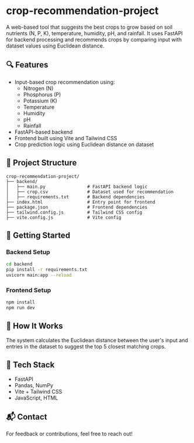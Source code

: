# crop-recommendation-project
A web-based tool that suggests the best crops to grow based on soil nutrients (N, P, K), temperature, humidity, pH, and rainfall. It uses FastAPI for backend processing and recommends crops by comparing input with dataset values using Euclidean distance.

## 🔍 Features

- Input-based crop recommendation using:
  - Nitrogen (N)
  - Phosphorus (P)
  - Potassium (K)
  - Temperature
  - Humidity
  - pH
  - Rainfall
- FastAPI-based backend
- Frontend built using Vite and Tailwind CSS
- Crop prediction logic using Euclidean distance on dataset

## 📂 Project Structure

```
crop-recommendation-project/
├── backend/
│   ├── main.py                # FastAPI backend logic
│   ├── crop.csv               # Dataset used for recommendation
│   ├── requirements.txt       # Backend dependencies
├── index.html                 # Entry point for frontend
├── package.json               # Frontend dependencies
├── tailwind.config.js         # Tailwind CSS config
├── vite.config.js             # Vite config
```

## 🚀 Getting Started

### Backend Setup

```bash
cd backend
pip install -r requirements.txt
uvicorn main:app --reload
```

### Frontend Setup

```bash
npm install
npm run dev
```

## 🧠 How It Works

The system calculates the Euclidean distance between the user's input and entries in the dataset to suggest the top 5 closest matching crops.

## 📌 Tech Stack

- FastAPI
- Pandas, NumPy
- Vite + Tailwind CSS
- JavaScript, HTML

## 📬 Contact

For feedback or contributions, feel free to reach out!
